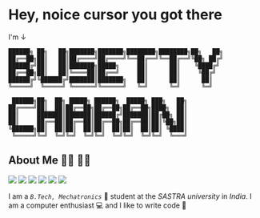 # Hey, noice cursor you got there

I'm ↓

```
██████╗ ██╗   ██╗███████╗███████╗████████╗████████╗██╗   ██╗
██╔══██╗██║   ██║██╔════╝██╔════╝╚══██╔══╝╚══██╔══╝╚██╗ ██╔╝
██████╔╝██║   ██║███████╗█████╗     ██║      ██║    ╚████╔╝ 
██╔══██╗██║   ██║╚════██║██╔══╝     ██║      ██║     ╚██╔╝  
██████╔╝╚██████╔╝███████║███████╗   ██║      ██║      ██║   
╚═════╝  ╚═════╝ ╚══════╝╚══════╝   ╚═╝      ╚═╝      ╚═╝   
                                                            
 ██████╗██╗  ██╗ █████╗ ██████╗  █████╗ ███╗   ██╗          
██╔════╝██║  ██║██╔══██╗██╔══██╗██╔══██╗████╗  ██║          
██║     ███████║███████║██████╔╝███████║██╔██╗ ██║          
██║     ██╔══██║██╔══██║██╔══██╗██╔══██║██║╚██╗██║          
╚██████╗██║  ██║██║  ██║██║  ██║██║  ██║██║ ╚████║          
 ╚═════╝╚═╝  ╚═╝╚═╝  ╚═╝╚═╝  ╚═╝╚═╝  ╚═╝╚═╝  ╚═══╝          
```

## About Me 👨‍🏫 🕵️‍♂️

![](https://img.shields.io/badge/OS-Arch%20Linux%20%2F%20Arch%20Based%20%2F%20Windows-orange?style=for-the-badge&logo=arch-linux)
![](https://img.shields.io/badge/Editor-Vim%20%2F%20VS%20Code-orange?style=for-the-badge&logo=vim)
![](https://img.shields.io/badge/Language-Python-orange?style=for-the-badge&logo=python)
![](https://img.shields.io/badge/Language-C-orange?style=for-the-badge&logo=c)
![](https://img.shields.io/badge/Shell-Zsh-orange?style=for-the-badge&logo=bash)
![](https://img.shields.io/badge/Shell-PowerShell-orange?style=for-the-badge&logo=powershell)

I am a _`B.Tech, Mechatronics`_ 👾 student at the _SASTRA university_ in _India_. I am a computer enthusiast 💻 and I like to write code 🧩